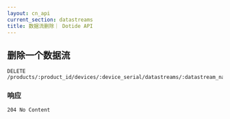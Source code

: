 ```yaml
---
layout: cn_api
current_section: datastreams
title: 数据流删除｜ Dotide API
---
```


## 删除一个数据流

    DELETE /products/:product_id/devices/:device_serial/datastreams/:datastream_name

### 响应

    204 No Content
